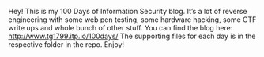 Hey! This is my 100 Days of Information Security blog. It’s a lot of reverse engineering with some web pen testing, some hardware hacking, some CTF write ups and whole bunch of other stuff.
You can find the blog here:
http://www.tg1799.itp.io/100days/
The supporting files for each day is in the respective folder in the repo. Enjoy!
